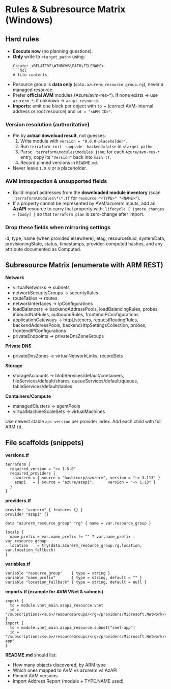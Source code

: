 # Rules & Subresource Matrix (Windows)

## Hard rules
- **Execute now** (no planning questions).
- **Only** write to `<target_path>` using:
  ```
  Create: <RELATIVE\WINDOWS\PATH\FILENAME>
  ```hcl
  # file contents
  ```
- Resource group is **data only** (`data.azurerm_resource_group.rg`), never a managed resource.
- Prefer **official AVM** modules (Azure/avm-res-*). If none exists → use `azurerm_*`; if unknown → `azapi_resource`.
- **Imports:** emit one block per object with `to =` (correct AVM-internal address or root resource) and `id = "<ARM ID>"`.

### Version resolution (authoritative)
- Pin by **actual download result**, not guesses:
  1) Write module with `version = "0.0.0-placeholder"`.
  2) Run `terraform init -upgrade -backend=false` in `<target_path>`.
  3) Parse `.terraform\modules\modules.json`; for each `Azure/avm-res-*` entry, copy its `"Version"` back into `main.tf`.
  4) Record pinned versions in `README.md`.
- Never leave `1.0.0` or a placeholder.

### AVM introspection & unsupported fields
- Build import addresses from the **downloaded module inventory** (scan `.terraform\modules\*\*.tf` for `resource "<TYPE>" "<NAME>"`).
- If a property cannot be represented by AVM/azurerm inputs, add an **AzAPI** resource to carry that property with:
  `lifecycle { ignore_changes = [body] }`
  so that `terraform plan` is zero-change after import.

### Drop these fields when mirroring settings
id, type, name (when provided elsewhere), etag, resourceGuid, systemData, provisioningState, status, timestamps, provider-computed hashes, and any attribute documented as Computed.


## Subresource Matrix (enumerate with ARM REST)
**Network**
- virtualNetworks → subnets
- networkSecurityGroups → securityRules
- routeTables → routes
- networkInterfaces → ipConfigurations
- loadBalancers → backendAddressPools, loadBalancingRules, probes, inboundNatRules, outboundRules, frontendIPConfigurations
- applicationGateways → httpListeners, requestRoutingRules, backendAddressPools, backendHttpSettingsCollection, probes, frontendIPConfigurations
- privateEndpoints → privateDnsZoneGroups

**Private DNS**
- privateDnsZones → virtualNetworkLinks, recordSets

**Storage**
- storageAccounts → blobServices/default/containers, fileServices/default/shares, queueServices/default/queues, tableServices/default/tables

**Containers/Compute**
- managedClusters → agentPools
- virtualMachineScaleSets → virtualMachines

Use newest stable `api-version` per provider index. Add each child with full ARM `id`.

## File scaffolds (snippets)

**versions.tf**
```hcl
terraform {
  required_version = ">= 1.5.0"
  required_providers {
    azurerm = { source = "hashicorp/azurerm", version = "~> 3.113" }
    azapi   = { source = "azure/azapi",      version = "~> 1.13" }
  }
}
```

**providers.tf**
```hcl
provider "azurerm" { features {} }
provider "azapi" {}

data "azurerm_resource_group" "rg" { name = var.resource_group }

locals {
  name_prefix = var.name_prefix != "" ? var.name_prefix : var.resource_group
  location    = try(data.azurerm_resource_group.rg.location, var.location_fallback)
}
```

**variables.tf**
```hcl
variable "resource_group"    { type = string }
variable "name_prefix"       { type = string, default = "" }
variable "location_fallback" { type = string, default = null }
```

**imports.tf (example for AVM VNet & subnets)**
```hcl
import {
  to = module.vnet_main.azapi_resource.vnet
  id = "/subscriptions/<sub>/resourceGroups/<rg>/providers/Microsoft.Network/virtualNetworks/<name>"
}
import {
  to = module.vnet_main.azapi_resource.subnet["snet-app"]
  id = "/subscriptions/<sub>/resourceGroups/<rg>/providers/Microsoft.Network/virtualNetworks/<name>/subnets/snet-app"
}
```

**README.md** should list:
- How many objects discovered, by ARM type
- Which ones mapped to AVM vs azurerm vs AzAPI
- Pinned AVM versions
- Import Address Report (module + TYPE.NAME used)

